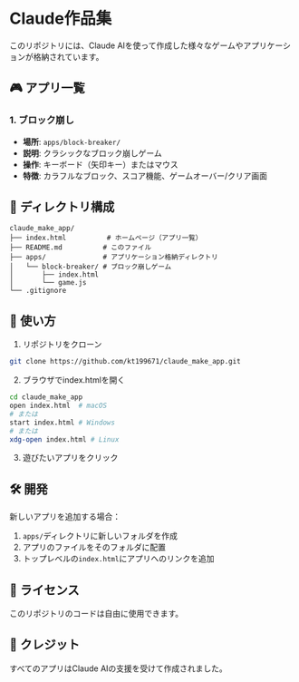 # Claude作品集

このリポジトリには、Claude AIを使って作成した様々なゲームやアプリケーションが格納されています。

## 🎮 アプリ一覧

### 1. ブロック崩し
- **場所**: `apps/block-breaker/`
- **説明**: クラシックなブロック崩しゲーム
- **操作**: キーボード（矢印キー）またはマウス
- **特徴**: カラフルなブロック、スコア機能、ゲームオーバー/クリア画面

## 📁 ディレクトリ構成

```
claude_make_app/
├── index.html          # ホームページ（アプリ一覧）
├── README.md          # このファイル
├── apps/              # アプリケーション格納ディレクトリ
│   └── block-breaker/ # ブロック崩しゲーム
│       ├── index.html
│       └── game.js
└── .gitignore
```

## 🚀 使い方

1. リポジトリをクローン
```bash
git clone https://github.com/kt199671/claude_make_app.git
```

2. ブラウザでindex.htmlを開く
```bash
cd claude_make_app
open index.html  # macOS
# または
start index.html # Windows
# または
xdg-open index.html # Linux
```

3. 遊びたいアプリをクリック

## 🛠 開発

新しいアプリを追加する場合：

1. `apps/`ディレクトリに新しいフォルダを作成
2. アプリのファイルをそのフォルダに配置
3. トップレベルの`index.html`にアプリへのリンクを追加

## 📝 ライセンス

このリポジトリのコードは自由に使用できます。

## 🤖 クレジット

すべてのアプリはClaude AIの支援を受けて作成されました。